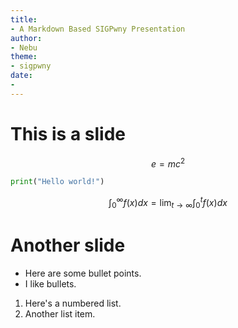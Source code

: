 ```yaml
---
title:
- A Markdown Based SIGPwny Presentation
author:
- Nebu
theme:
- sigpwny
date:
- 
---
```


# This is a slide

$$e = mc^2$$

```python
print("Hello world!")
```


$$\int_0^{\infty}f(x) dx = \lim_{t\to\infty} \int_0^t f(x) dx$$
  
# Another slide

- Here are some bullet points.
- I like bullets.

1. Here's a numbered list.
2. Another list item.
